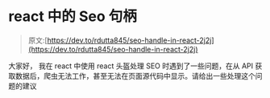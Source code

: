 # react 中的 Seo 句柄

> 原文:[https://dev.to/rdutta845/seo-handle-in-react-2j2j](https://dev.to/rdutta845/seo-handle-in-react-2j2j)

大家好，
我在 react 中使用 react 头盔处理 SEO 时遇到了一些问题，在从 API 获取数据后，爬虫无法工作，甚至无法在页面源代码中显示。请给出一些处理这个问题的建议